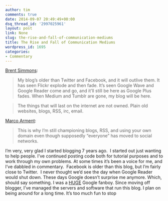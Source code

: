 ```yaml
---
author: tim
comments: true
date: 2014-09-07 20:49:49+00:00
dsq_thread_id: '2997025961'
layout: post
link: None
slug: the-rise-and-fall-of-communication-mediums
title: The Rise and Fall of Communication Mediums
wordpress_id: 1695
categories:
- Commentary
---
```


[Brent Simmons](http://inessential.com/2014/08/27/waffle_on_social_media):

> My blog’s older than Twitter and Facebook, and it will outlive them. It has
seen Flickr explode and then fade. It’s seen Google Wave and Google Reader
come and go, and it’ll still be here as Google Plus fades. When Medium and
Tumblr are gone, my blog will be here.

>

> The things that will last on the internet are not owned. Plain old websites,
blogs, RSS, irc, email.

[Marco Arment](http://www.marco.org/2014/08/27/brentwaffle):

> This is why I’m still championing blogs, RSS, and using your own domain even
though supposedly “everyone” has moved to social networks.

I’m very, very glad I started blogging 7 years ago.  I started out just
wanting to help people. I’ve continued posting code both for tutorial purposes
and to work through my own problems. At some times it’s been a voice for me,
and I’ve dabbled in commentary.  Facebook is older than this blog, but I’m
fairly close to Twitter.  I never thought we’d see the day when Google Reader
would shut down. These days Google doesn’t surprise me anymore. Which, should
say something. I was a [HUGE](http://timbroder.com/2007/07/begining.html)
Google fanboy. Since moving off blogger, I’ve managed the servers and software
that run this blog. I plan on being around for a long time. It’s too much fun
to stop